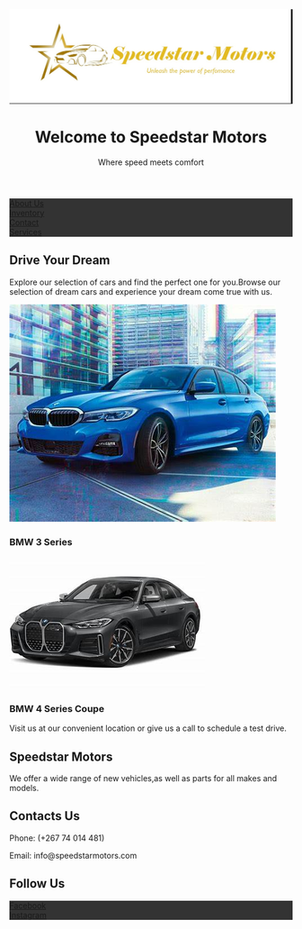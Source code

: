 <DOCTYPE html>
<html lang="en">
<head>
  <img src="logo1.jpg">
  <title></title>
</head>
  <body>
<header>
  <h1>Welcome to Speedstar Motors</h1>
  <p>Where speed meets comfort</p>
<nav>
  <style>
ul {
  list-style-type: none;
  margin: 0;
  padding:0;
  overflow: hidden;
  background-color: #333333;
}

li {
  float:left;
}

li a {
  display: block;
  color: white;
  text-align: center;
  padding: 16px;
  text-decoration: none;
}

li a:hover {
  background-color: #111111;
}
</style>
</nav>  
</header>
<ul>
  <li><a href="About.html">About Us</a></li>
  <li><a href="Inventory">Inventory</a></li>
  <li><a href="#contact">Contact</a></li>
  <li><a href="Services.html">Services</a></li>
</ul>
<main>
  <h2>Drive Your Dream</h2>
  <p>Explore our selection of cars and find the perfect one for you.Browse our selection of dream cars and experience your dream come true with us.</p>
</main>
  <img src="car1.jpg" alt="A new car from Speedstar Motors">
  <h3>BMW 3 Series</h3>
  <img src="car3.jpg" alt= "A new car from Speedstar Motors">
    <h3>BMW 4 Series Coupe</h3>
  <p>Visit us at our convenient location or give us a call to schedule a test drive.</p>
  <footer>
    <section>
      <h2> Speedstar Motors</h2>
      <p>We offer a wide range of new vehicles,as well as parts for all makes and models.</p>
    <h2>Contacts Us</h2>
    <p>Phone: (+267 74 014 481)</p>
    <p>Email: info@speedstarmotors.com</p>
    <h2>Follow Us</h2>
    <ul>
      <li><a href="https://www.facebook.com/speedstarmotors">Facebook</a></li>
        <li><a href="https://www.instagram.com/speedstarmotors">Instagram</a></li>
    </ul>
        </section>
  </footer>
    </body>
</html>
  
